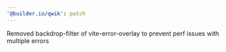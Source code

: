 ```yaml
---
'@builder.io/qwik': patch
---
```


Removed backdrop-filter of vite-error-overlay to prevent perf issues with multiple errors
